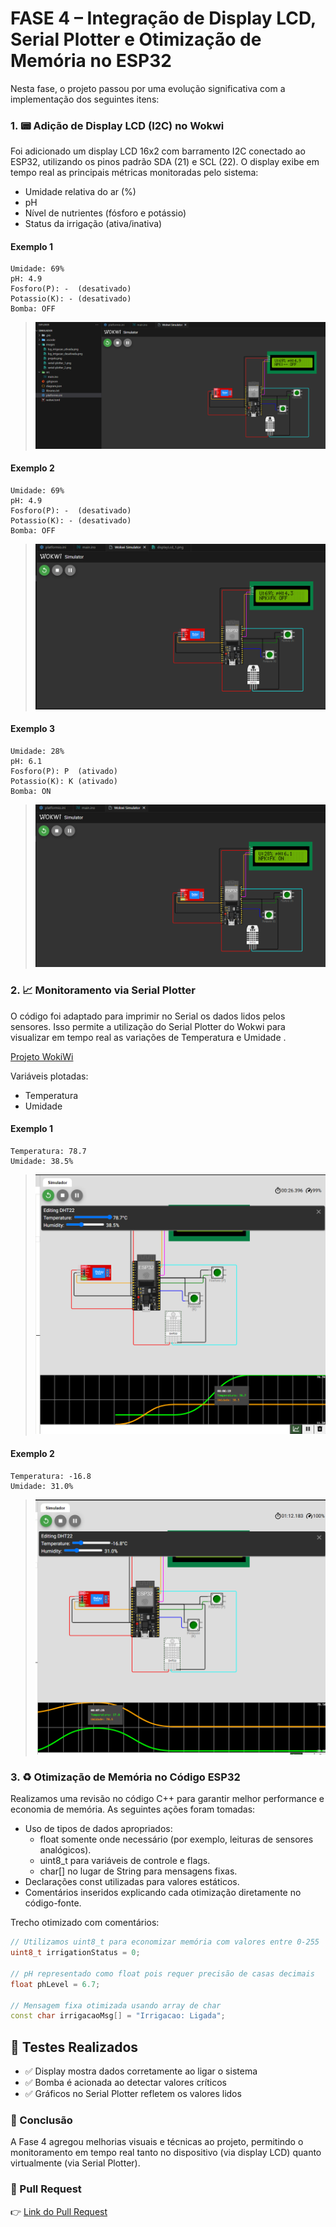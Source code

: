 # FASE 4 – Integração de Display LCD, Serial Plotter e Otimização de Memória no ESP32
Nesta fase, o projeto passou por uma evolução significativa com a implementação dos seguintes itens:

### 1. 📟 Adição de Display LCD (I2C) no Wokwi

Foi adicionado um display LCD 16x2 com barramento I2C conectado ao ESP32, utilizando os pinos padrão SDA (21) e SCL (22). O display exibe em tempo real as principais métricas monitoradas pelo sistema:

- Umidade relativa do ar (%)
- pH
- Nível de nutrientes (fósforo e potássio)
- Status da irrigação (ativa/inativa)

#### Exemplo 1
```
Umidade: 69%
pH: 4.9
Fosforo(P): -  (desativado)
Potassio(K): - (desativado)
Bomba: OFF
```
> ![LCD funcionando](../simulador/images/displayLcd_1.png)

#### Exemplo 2
```
Umidade: 69%
pH: 4.9
Fosforo(P): -  (desativado)
Potassio(K): - (desativado)
Bomba: OFF
```
> ![LCD funcionando](../simulador/images/displayLcd_2.png)

#### Exemplo 3
```
Umidade: 28%
pH: 6.1
Fosforo(P): P  (ativado)
Potassio(K): K (ativado)
Bomba: ON
```
> ![LCD funcionando](../simulador/images/displayLcd_3.png)

### 2. 📈 Monitoramento via Serial Plotter

O código foi adaptado para imprimir no Serial os dados lidos pelos sensores. Isso permite a utilização do Serial Plotter do Wokwi para visualizar em tempo real as variações de Temperatura e Umidade .

[Projeto WokiWi](https://wokwi.com/projects/434089547667747841)

Variáveis plotadas:
- Temperatura
- Umidade


#### Exemplo 1
```
Temperatura: 78.7
Umidade: 38.5%
```
> ![Plotter Serial](../simulador/images/serial-plotter_1.png)
#### Exemplo 2
```
Temperatura: -16.8
Umidade: 31.0%
```
> ![Plotter Serial](../simulador/images/serial-plotter_2.png)


### 3. ♻️ Otimização de Memória no Código ESP32

Realizamos uma revisão no código C++ para garantir melhor performance e economia de memória. As seguintes ações foram tomadas:

- Uso de tipos de dados apropriados:
  - float somente onde necessário (por exemplo, leituras de sensores analógicos).
  - uint8_t para variáveis de controle e flags.
  - char[] no lugar de String para mensagens fixas.
- Declarações const utilizadas para valores estáticos.
- Comentários inseridos explicando cada otimização diretamente no código-fonte.

Trecho otimizado com comentários:
```cpp
// Utilizamos uint8_t para economizar memória com valores entre 0-255
uint8_t irrigationStatus = 0; 

// pH representado como float pois requer precisão de casas decimais
float phLevel = 6.7;

// Mensagem fixa otimizada usando array de char
const char irrigacaoMsg[] = "Irrigacao: Ligada";
```

## 🧪 Testes Realizados

- ✅ Display mostra dados corretamente ao ligar o sistema
- ✅ Bomba é acionada ao detectar valores críticos
- ✅ Gráficos no Serial Plotter refletem os valores lidos


### 🧠 Conclusão
A Fase 4 agregou melhorias visuais e técnicas ao projeto, permitindo o monitoramento em tempo real tanto no dispositivo (via display LCD) quanto virtualmente (via Serial Plotter).

### 🔁 Pull Request
👉 [Link do Pull Request](https://github.com/TeamFiapAI/farmtech-2/pull/1)
